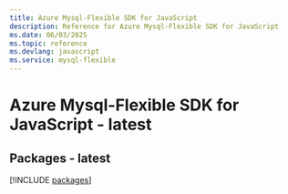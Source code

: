 ```yaml
---
title: Azure Mysql-Flexible SDK for JavaScript
description: Reference for Azure Mysql-Flexible SDK for JavaScript
ms.date: 06/03/2025
ms.topic: reference
ms.devlang: javascript
ms.service: mysql-flexible
---
```

# Azure Mysql-Flexible SDK for JavaScript - latest
## Packages - latest
[!INCLUDE [packages](mysql-flexible-index.md)]